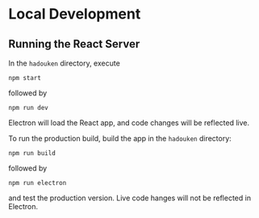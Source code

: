 # Local Development

## Running the React Server
In the `hadouken` directory, execute

    npm start

followed by

    npm run dev

Electron will load the React app, and code changes will be reflected live.

To run the production build, build the app in the `hadouken` directory:

    npm run build

followed by

    npm run electron

and test the production version. Live code hanges will not be reflected in Electron.
